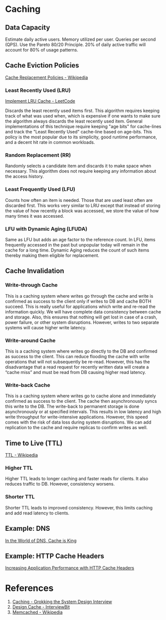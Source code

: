 # Caching
## Data Capacity
Estimate daily active users. Memory utilized per user. Queries per second (QPS).
Use the Pareto 80/20 Principle. 20% of daily active traffic will account for 80% of usage patterns.
## Cache Eviction Policies
[Cache Replacement Policies - Wikipedia](https://en.wikipedia.org/wiki/Cache_replacement_policies)
### Least Recently Used (LRU)
[Implement LRU Cache - LeetCode](https://leetcode.com/problems/lru-cache/description/)

Discards the least recently used items first. This algorithm requires keeping track of what was used when, which is expensive if one wants to make sure the algorithm always discards the least recently used item. General implementations of this technique require keeping "age bits" for cache-lines and track the "Least Recently Used" cache-line based on age-bits. This policy is the most popular due to its simplicity, good runtime performance, and a decent hit rate in common workloads.
### Random Replacement (RR)
Randomly selects a candidate item and discards it to make space when necessary. This algorithm does not require keeping any information about the access history. 
### Least Frequently Used (LFU)
Counts how often an item is needed. Those that are used least often are discarded first. This works very similar to LRU except that instead of storing the value of how recently a block was accessed, we store the value of how many times it was accessed.
### LFU with Dynamic Aging (LFUDA)
Same as LFU but adds an age factor to the reference count. In LFU, items frequently accessed in the past but unpopular today will remain in the cache for a long time. Dynamic Aging reduces the count of such items thereby making them eligible for replacement.
## Cache Invalidation
### Write-through Cache
This is a caching system where writes go through the cache and write is confirmed as success to the client only if writes to DB and cache BOTH succeed. This is really useful for applications which write and re-read the information quickly. We will have complete data consistency between cache and storage. Also, this ensures that nothing will get lost in case of a crash, power failure, or other system disruptions. However, writes to two separate systems will cause higher write latency.
### Write-around Cache
This is a caching system where writes go directly to the DB and confirmed as success to the client. This can reduce flooding the cache with write operations that will not subsequently be re-read. However, this has the disadvantage that a read request for recently written data will create a “cache miss” and must be read from DB causing higher read latency.
### Write-back Cache
This is a caching system where writes go to cache alone and immediately confirmed as success to the client. The cache then asynchronously syncs this write to the DB. The write-back to permanent storage is done asynchronously or at specified intervals. This results in low latency and high write throughput for write-intensive applications. However, this speed comes with the risk of data loss during system disruptions. We can add replication to the cache and require replicas to confirm writes as well.
## Time to Live (TTL)
[TTL - Wikipedia](https://en.wikipedia.org/wiki/Time_to_live)
### Higher TTL
Higher TTL leads to longer caching and faster reads for clients. It also reduces traffic to DB. However, consistency worsens.
### Shorter TTL
Shorter TTL leads to improved consistency. However, this limits caching and add read latency to clients. 
## Example: DNS
[In the World of DNS, Cache is King](http://blog.catchpoint.com/2014/07/15/world-dns-cache-king/)
## Example: HTTP Cache Headers
[Increasing Application Performance with HTTP Cache Headers](https://devcenter.heroku.com/articles/increasing-application-performance-with-http-cache-headers)
# References
1. [Caching - Grokking the System Design Interview](https://www.educative.io/collection/page/5668639101419520/5649050225344512/5643440998055936)
1. [Design Cache - InterviewBit](https://www.interviewbit.com/problems/design-cache/)
1. [Memcached - Wikipedia](https://en.wikipedia.org/wiki/Memcached)
